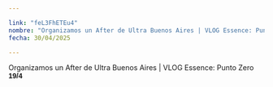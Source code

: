 ```yaml
---

link: "feL3FhETEu4"
nombre: "Organizamos un After de Ultra Buenos Aires | VLOG Essence: Punto Zero 19/4"
fecha: 30/04/2025

---
```



Organizamos un After de Ultra Buenos Aires | VLOG Essence: Punto Zero <strong style="font-family: Arial, sans-serif;">19/4</strong>